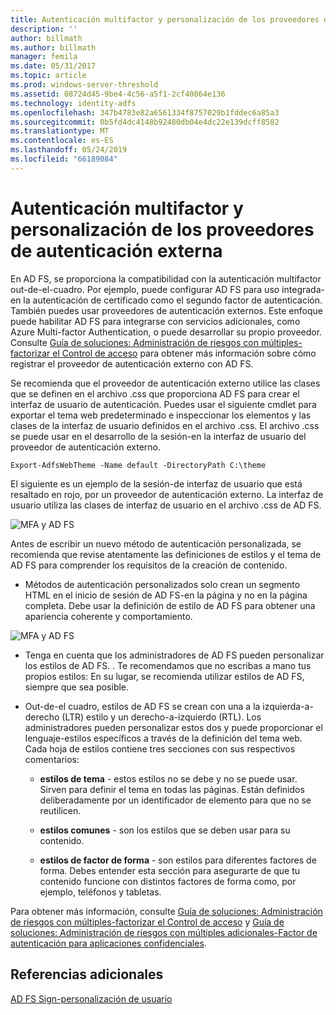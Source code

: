 ```yaml
---
title: Autenticación multifactor y personalización de los proveedores de autenticación externa
description: ''
author: billmath
ms.author: billmath
manager: femila
ms.date: 05/31/2017
ms.topic: article
ms.prod: windows-server-threshold
ms.assetid: 08724d45-9be4-4c56-a5f1-2cf40864e136
ms.technology: identity-adfs
ms.openlocfilehash: 347b4783e82a6561334f8757029b1fddec6a85a3
ms.sourcegitcommit: 0b5fd4dc4148b92480db04e4dc22e139dcff8582
ms.translationtype: MT
ms.contentlocale: es-ES
ms.lasthandoff: 05/24/2019
ms.locfileid: "66189084"
---
```

# <a name="multi-factor-authentication-and-external-authentication-providers-customization"></a>Autenticación multifactor y personalización de los proveedores de autenticación externa 



En AD FS, se proporciona la compatibilidad con la autenticación multifactor out\-de\-el\-cuadro. Por ejemplo, puede configurar AD FS para uso integrada\-en la autenticación de certificado como el segundo factor de autenticación. También puedes usar proveedores de autenticación externos. Este enfoque puede habilitar AD FS para integrarse con servicios adicionales, como Azure Multi-factor Authentication, o puede desarrollar su propio proveedor. Consulte [Guía de soluciones: Administración de riesgos con múltiples\-factorizar el Control de acceso](https://technet.microsoft.com/library/dn280937.aspx) para obtener más información sobre cómo registrar el proveedor de autenticación externo con AD FS.  
  
Se recomienda que el proveedor de autenticación externo utilice las clases que se definen en el archivo .css que proporciona AD FS para crear el interfaz de usuario de autenticación. Puedes usar el siguiente cmdlet para exportar el tema web predeterminado e inspeccionar los elementos y las clases de la interfaz de usuario definidos en el archivo .css. El archivo .css se puede usar en el desarrollo de la sesión\-en la interfaz de usuario del proveedor de autenticación externo.  
  

    Export-AdfsWebTheme -Name default -DirectoryPath C:\theme  
 
  
El siguiente es un ejemplo de la sesión\-de interfaz de usuario que está resaltado en rojo, por un proveedor de autenticación externo. La interfaz de usuario utiliza las clases de interfaz de usuario en el archivo .css de AD FS.  
  
![MFA y AD FS](media/AD-FS-user-sign-in-customization/ADFS_Blue_Custom8.png)  
  
Antes de escribir un nuevo método de autenticación personalizada, se recomienda que revise atentamente las definiciones de estilos y el tema de AD FS para comprender los requisitos de la creación de contenido.  
  
-   Métodos de autenticación personalizados solo crean un segmento HTML en el inicio de sesión de AD FS\-en la página y no en la página completa. Debe usar la definición de estilo de AD FS para obtener una apariencia coherente y comportamiento.  
  
![MFA y AD FS](media/AD-FS-user-sign-in-customization/ADFS_Blue_Custom9.png)  
  
-   Tenga en cuenta que los administradores de AD FS pueden personalizar los estilos de AD FS. . Te recomendamos que no escribas a mano tus propios estilos: En su lugar, se recomienda utilizar estilos de AD FS, siempre que sea posible.  
  
-   Out\-de\-el cuadro, estilos de AD FS se crean con una a la izquierda\-a\-derecho \(LTR\) estilo y un derecho\-a\-izquierdo \(RTL\). Los administradores pueden personalizar estos dos y puede proporcionar el lenguaje\-estilos específicos a través de la definición del tema web. Cada hoja de estilos contiene tres secciones con sus respectivos comentarios:  
  
    -   **estilos de tema** \- estos estilos no se debe y no se puede usar. Sirven para definir el tema en todas las páginas. Están definidos deliberadamente por un identificador de elemento para que no se reutilicen.  
  
    -   **estilos comunes** \- son los estilos que se deben usar para su contenido.  
  
    -   **estilos de factor de forma** \- son estilos para diferentes factores de forma. Debes entender esta sección para asegurarte de que tu contenido funcione con distintos factores de forma como, por ejemplo, teléfonos y tabletas.  
  
Para obtener más información, consulte [Guía de soluciones: Administración de riesgos con múltiples\-factorizar el Control de acceso](https://technet.microsoft.com/library/dn280937.aspx) y [Guía de soluciones: Administración de riesgos con múltiples adicionales\-Factor de autenticación para aplicaciones confidenciales](https://tnstage.redmond.corp.microsoft.com/library/dn280949.aspx).  

## <a name="additional-references"></a>Referencias adicionales 
[AD FS Sign-personalización de usuario](AD-FS-user-sign-in-customization.md) 
